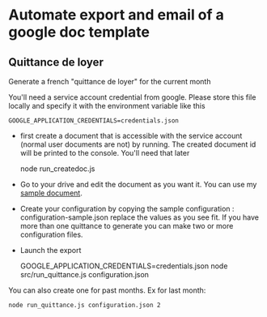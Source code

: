 # Automate export and email of a google doc template

## Quittance de loyer
Generate a french "quittance de loyer" for the current month

You'll need a service account credential from google. Please store this file locally 
and specify it with the environment variable like this 

    GOOGLE_APPLICATION_CREDENTIALS=credentials.json
    
* first create a document that is accessible with the service account (normal user documents are not)
    by running. The created document id will be printed to the console. You'll need that later 
    
    
    node run_createdoc.js <your google email address> 
    
    
* Go to your drive and edit the document as you want it. 
    You can use my  [sample document](https://docs.google.com/document/d/1zH5VHvwcKEs3vFn4nCBJGUM9z2ppsjBKIXALNkN69hE/edit?usp=sharing). 
     
* Create your configuration by copying the sample configuration : configuration-sample.json
    replace the values as you see fit. If you have more than one quittance to generate you can
    make two or more configuration files.
      
* Launch the export
 
    GOOGLE_APPLICATION_CREDENTIALS=credentials.json node src/run_quittance.js configuration.json
    
You can also create one for past months. Ex for last month: 

    node run_quittance.js configuration.json 2    
    

